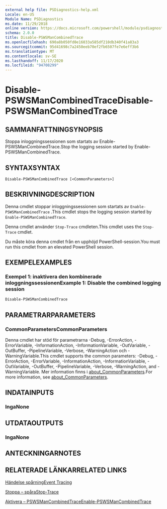 ```yaml
---
external help file: PSDiagnostics-help.xml
Locale: en-US
Module Name: PSDiagnostics
ms.date: 11/29/2018
online version: https://docs.microsoft.com/powershell/module/psdiagnostics/disable-pswsmancombinedtrace?view=powershell-7.2&WT.mc_id=ps-gethelp
schema: 2.0.0
title: Disable-PSWSManCombinedTrace
ms.openlocfilehash: 690a8b050fd0e16033a585df210db340f41a83a3
ms.sourcegitcommit: 95d41698c7a2450eeb70ef2fb6507fe7e6eff3b6
ms.translationtype: MT
ms.contentlocale: sv-SE
ms.lasthandoff: 11/17/2020
ms.locfileid: "94708299"
---
```

# <span data-ttu-id="44b97-102">Disable-PSWSManCombinedTrace</span><span class="sxs-lookup"><span data-stu-id="44b97-102">Disable-PSWSManCombinedTrace</span></span>

## <span data-ttu-id="44b97-103">SAMMANFATTNING</span><span class="sxs-lookup"><span data-stu-id="44b97-103">SYNOPSIS</span></span>
<span data-ttu-id="44b97-104">Stoppa inloggningssessionen som startats av Enable-PSWSManCombinedTrace.</span><span class="sxs-lookup"><span data-stu-id="44b97-104">Stop the logging session started by Enable-PSWSManCombinedTrace.</span></span>

## <span data-ttu-id="44b97-105">SYNTAX</span><span class="sxs-lookup"><span data-stu-id="44b97-105">SYNTAX</span></span>

```
Disable-PSWSManCombinedTrace [<CommonParameters>]
```

## <span data-ttu-id="44b97-106">BESKRIVNING</span><span class="sxs-lookup"><span data-stu-id="44b97-106">DESCRIPTION</span></span>

<span data-ttu-id="44b97-107">Denna cmdlet stoppar inloggningssessionen som startats av `Enable-PSWSManCombinedTrace` .</span><span class="sxs-lookup"><span data-stu-id="44b97-107">This cmdlet stops the logging session started by `Enable-PSWSManCombinedTrace`.</span></span>

<span data-ttu-id="44b97-108">Denna cmdlet använder `Stop-Trace` cmdleten.</span><span class="sxs-lookup"><span data-stu-id="44b97-108">This cmdlet uses the `Stop-Trace` cmdlet.</span></span>

<span data-ttu-id="44b97-109">Du måste köra denna cmdlet från en upphöjd PowerShell-session.</span><span class="sxs-lookup"><span data-stu-id="44b97-109">You must run this cmdlet from an elevated PowerShell session.</span></span>

## <span data-ttu-id="44b97-110">EXEMPEL</span><span class="sxs-lookup"><span data-stu-id="44b97-110">EXAMPLES</span></span>

### <span data-ttu-id="44b97-111">Exempel 1: inaktivera den kombinerade inloggningssessionen</span><span class="sxs-lookup"><span data-stu-id="44b97-111">Example 1: Disable the combined logging session</span></span>

```powershell
Disable-PSWSManCombinedTrace
```

## <span data-ttu-id="44b97-112">PARAMETRAR</span><span class="sxs-lookup"><span data-stu-id="44b97-112">PARAMETERS</span></span>

### <span data-ttu-id="44b97-113">CommonParameters</span><span class="sxs-lookup"><span data-stu-id="44b97-113">CommonParameters</span></span>

<span data-ttu-id="44b97-114">Denna cmdlet har stöd för parametrarna -Debug, -ErrorAction, -ErrorVariable, -InformationAction, -InformationVariable, -OutVariable, -OutBuffer, -PipelineVariable, -Verbose, -WarningAction och -WarningVariable.</span><span class="sxs-lookup"><span data-stu-id="44b97-114">This cmdlet supports the common parameters: -Debug, -ErrorAction, -ErrorVariable, -InformationAction, -InformationVariable, -OutVariable, -OutBuffer, -PipelineVariable, -Verbose, -WarningAction, and -WarningVariable.</span></span> <span data-ttu-id="44b97-115">Mer information finns i [about_CommonParameters](https://go.microsoft.com/fwlink/?LinkID=113216).</span><span class="sxs-lookup"><span data-stu-id="44b97-115">For more information, see [about_CommonParameters](https://go.microsoft.com/fwlink/?LinkID=113216).</span></span>

## <span data-ttu-id="44b97-116">INDATA</span><span class="sxs-lookup"><span data-stu-id="44b97-116">INPUTS</span></span>

### <span data-ttu-id="44b97-117">Inga</span><span class="sxs-lookup"><span data-stu-id="44b97-117">None</span></span>

## <span data-ttu-id="44b97-118">UTDATA</span><span class="sxs-lookup"><span data-stu-id="44b97-118">OUTPUTS</span></span>

### <span data-ttu-id="44b97-119">Inga</span><span class="sxs-lookup"><span data-stu-id="44b97-119">None</span></span>

## <span data-ttu-id="44b97-120">ANTECKNINGAR</span><span class="sxs-lookup"><span data-stu-id="44b97-120">NOTES</span></span>

## <span data-ttu-id="44b97-121">RELATERADE LÄNKAR</span><span class="sxs-lookup"><span data-stu-id="44b97-121">RELATED LINKS</span></span>

[<span data-ttu-id="44b97-122">Händelse spårning</span><span class="sxs-lookup"><span data-stu-id="44b97-122">Event Tracing</span></span>](/windows/desktop/ETW/event-tracing-portal)

[<span data-ttu-id="44b97-123">Stoppa – spåra</span><span class="sxs-lookup"><span data-stu-id="44b97-123">Stop-Trace</span></span>](stop-trace.md)

[<span data-ttu-id="44b97-124">Aktivera – PSWSManCombinedTrace</span><span class="sxs-lookup"><span data-stu-id="44b97-124">Enable-PSWSManCombinedTrace</span></span>](Enable-PSWSManCombinedTrace.md)


